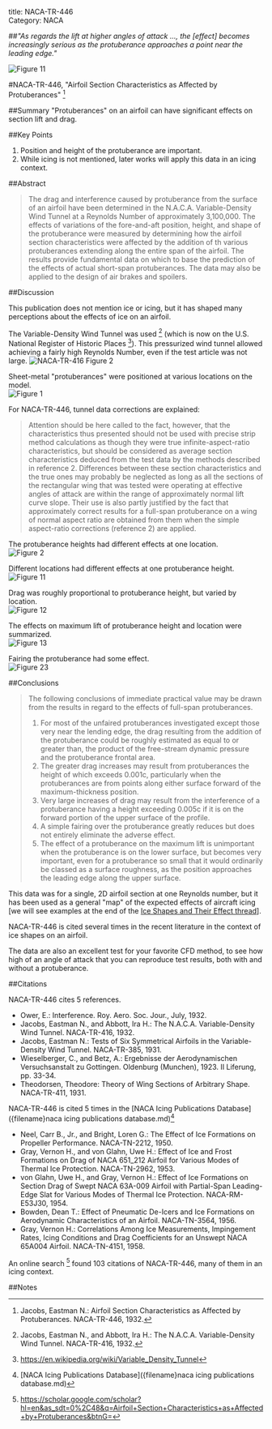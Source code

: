 title: NACA-TR-446  
Category: NACA  

##_"As regards the lift at higher angles of attack ..., the [effect] becomes increasingly serious as the protuberance approaches a point near the leading edge."_

![Figure 11](images/naca-tr-446/Figure11.png)  

#NACA-TR-446, "Airfoil Section Characteristics as Affected by Protuberances" [^1]

##Summary
"Protuberances" on an airfoil can have significant effects on section lift and drag. 

##Key Points
1. Position and height of the protuberance are important.  
2. While icing is not mentioned, later works will apply this data in an icing context. 

##Abstract

>The drag and interference caused by protuberance
from the surface of an airfoil have been determined in the
N.A.C.A. Variable-Density Wind Tunnel at a Reynolds
Number of approximately 3,100,000. The effects of variations
of the fore-and-aft position, height, and shape of
the protuberance were measured by determining how the
airfoil section characteristics were affected by the addition
of th various protuberances extending along the entire 
span of the airfoil. The results provide fundamental
data on which to base the prediction of the effects of actual
short-span protuberances. The data may also be applied
to the design of air brakes and spoilers.

##Discussion  

This publication does not mention ice or icing, 
but it has shaped many perceptions about the effects of ice on an airfoil. 

The Variable-Density Wind Tunnel was used [^2] 
(which is now on the U.S. National Register of Historic Places [^3]). 
This pressurized wind tunnel allowed achieving a fairly high Reynolds Number, 
even if the test article was not large. 
![NACA-TR-416 Figure 2](images/naca-tr-446/NACA-TR-416Figure2.png)  

Sheet-metal "protuberances" were positioned at various locations on the model.  
![Figure 1](images/naca-tr-446/Figure1.png)  

For NACA-TR-446, tunnel data corrections are explained:
>Attention should be here called to the fact,
however, that the characteristics thus presented should
not be used with precise strip method calculations as
though they were true infinite-aspect-ratio characteristics, 
but should be considered as average section
characteristics deduced from the test data by the
methods described in reference 2. Differences between 
these section characteristics and the true ones
may probably be neglected as long as all the sections of
the rectangular wing that was tested were operating
at effective angles of attack are within the range of approximately 
normal lift curve slope.
Their use is also partly justified by the fact that approximately correct
results for a full-span protuberance
on a wing of normal aspect ratio are obtained from them when the
simple aspect-ratio corrections
(reference 2) are applied.

The protuberance heights had different effects at one location.  
![Figure 2](images/naca-tr-446/Figure2.png)  

Different locations had different effects at one protuberance height.  
![Figure 11](images/naca-tr-446/Figure11.png)  

Drag was roughly proportional to protuberance height, but varied by location.  
![Figure 12](images/naca-tr-446/Figure12.png)  

The effects on maximum lift of protuberance height and location were summarized.  
![Figure 13](images/naca-tr-446/Figure13.png)  

Fairing the protuberance had some effect.  
![Figure 23](images/naca-tr-446/Figure23.png)  

##Conclusions  

>The following conclusions of immediate practical
value may be drawn from the results in regard to the
effects of full-span protuberances.  
>1. For most of the unfaired protuberances investigated 
except those very near the lending edge, the
drag resulting from the addition of the protuberance
could be roughly estimated as equal to or greater than,
the product of the free-stream dynamic pressure and
the protuberance frontal area.  
>2. The greater drag increases may result from protuberances 
the height of which exceeds 0.001c, particularly when 
the protuberances are from points
along either surface forward of the maximum-thickness
position.  
>3. Very large increases of drag may result from the
interference of a protuberance having a height exceeding 
0.005c if it is on the forward portion of the
upper surface of the profile.  
>4. A simple fairing over the protuberance greatly
reduces but does not entirely eliminate the adverse
effect.  
>5. The effect of a protuberance on the maximum
lift is unimportant when the protuberance is on the
lower surface, but becomes very important, even for a
protuberance so small that it would ordinarily be
classed as a surface roughness, as the position approaches 
the leading edge along the upper surface.  

This data was for a single, 2D airfoil section at one Reynolds number, 
but it has been used as a general "map" of the expected effects of aircraft icing 
[we will see examples at the end of the [Ice Shapes and Their Effect thread]({filename}ice_shapes_thread.md)].

NACA-TR-446 is cited several times in the recent literature in the context of ice shapes on an airfoil. 

The data are also an excellent test for your favorite CFD method, 
to see how high of an angle of attack that you can reproduce test results,
both with and without a protuberance. 

##Citations

NACA-TR-446 cites 5 references.  
- Ower, E.: Interference. Roy. Aero. Soc. Jour., July, 1932.  
- Jacobs, Eastman N., and Abbott, Ira H.: The N.A.C.A. Variable-Density Wind Tunnel. NACA-TR-416, 1932.  
- Jacobs, Eastman N.: Tests of Six Symmetrical Airfoils in the Variable-Density Wind Tunnel. NACA-TR-385, 1931.  
- Wieselberger, C., and Betz, A.: Ergebnisse der Aerodynamischen Versuchsanstalt zu Gottingen. Oldenburg (Munchen), 1923. II Liferung, pp. 33-34.  
- Theodorsen, Theodore: Theory of Wing Sections of Arbitrary Shape. NACA-TR-411, 1931.  

NACA-TR-446 is cited 5 times in the [NACA Icing Publications Database]({filename}naca icing publications database.md)[^4]  
- Neel, Carr B., Jr., and Bright, Loren G.: The Effect of Ice Formations on Propeller Performance. NACA-TN-2212, 1950.  
- Gray, Vernon H., and von Glahn, Uwe H.: Effect of Ice and Frost Formations on Drag of NACA 651_212 Airfoil for Various Modes of Thermal Ice Protection. NACA-TN-2962, 1953.  
- von Glahn, Uwe H., and Gray, Vernon H.: Effect of Ice Formations on Section Drag of Swept NACA 63A-009 Airfoil with Partial-Span Leading-Edge Slat for Various Modes of Thermal Ice Protection. NACA-RM-E53J30, 1954.  
- Bowden, Dean T.: Effect of Pneumatic De-Icers and Ice Formations on Aerodynamic Characteristics of an Airfoil. NACA-TN-3564, 1956.  
- Gray, Vernon H.: Correlations Among Ice Measurements, Impingement Rates, Icing Conditions and Drag Coefficients for an Unswept NACA 65A004 Airfoil. NACA-TN-4151, 1958.  

An online search [^5] found 103 citations of NACA-TR-446, many of them in an icing context. 

##Notes  

[^1]: Jacobs, Eastman N.: Airfoil Section Characteristics as Affected by Protuberances. NACA-TR-446, 1932.  
[^2]: Jacobs, Eastman N., and Abbott, Ira H.: The N.A.C.A. Variable-Density Wind Tunnel. NACA-TR-416, 1932.  
[^3]: https://en.wikipedia.org/wiki/Variable_Density_Tunnel  
[^4]: [NACA Icing Publications Database]({filename}naca icing publications database.md)  
[^5]: https://scholar.google.com/scholar?hl=en&as_sdt=0%2C48&q=Airfoil+Section+Characteristics+as+Affected+by+Protuberances&btnG=  
